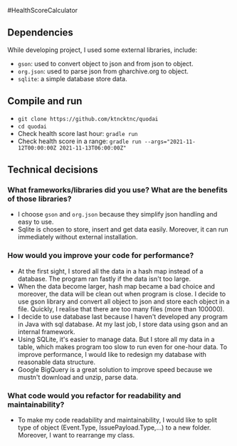 #HealthScoreCalculator 
## Dependencies
While developing project, I used some external libraries, include:
- `gson`: used to convert object to json and from json to object.
- `org.json`: used to parse json from gharchive.org to object.
- `sqlite`: a simple database store data.

## Compile and run
- `git clone https://github.com/ktncktnc/quodai`
- `cd quodai`
- Check health score last hour: `gradle run`
- Check health score in a range: `gradle run --args="2021-11-12T00:00:00Z 2021-11-13T06:00:00Z"`

## Technical decisions
### What frameworks/libraries did you use? What are the benefits of those libraries?
- I choose `gson` and `org.json` because they simplify json handling and easy to use.
- Sqlite is chosen to store, insert and get data easily. Moreover, it can run immediately without external installation.
### How would you improve your code for performance?
- At the first sight, I stored all the data in a hash map instead of a database. The program ran fastly if the data isn't too large.
- When the data become larger, hash map became a bad choice and moreover, the data will be clean out when program is close. I decide to use gson library and convert all object to json and store each object in a file.
Quickly, I realise that there are too many files (more than 100000).
- I decide to use database last because I haven't developed any program in Java with sql database. At my last job, I store data using gson and an internal framework.
- Using SQLite, it's easier to manage data. But I store all my data in a table, which makes program too slow to run even for one-hour data. To improve performance, I would like to redesign my database with reasonable data structure.
- Google BigQuery is a great solution to improve speed because we mustn't download and unzip, parse data.
### What code would you refactor for readability and maintainability?
- To make my code readability and maintainability, I would like to split type of object (Event.Type, IssuePayload.Type,...) to a new folder. Moreover, I want to rearrange my class.